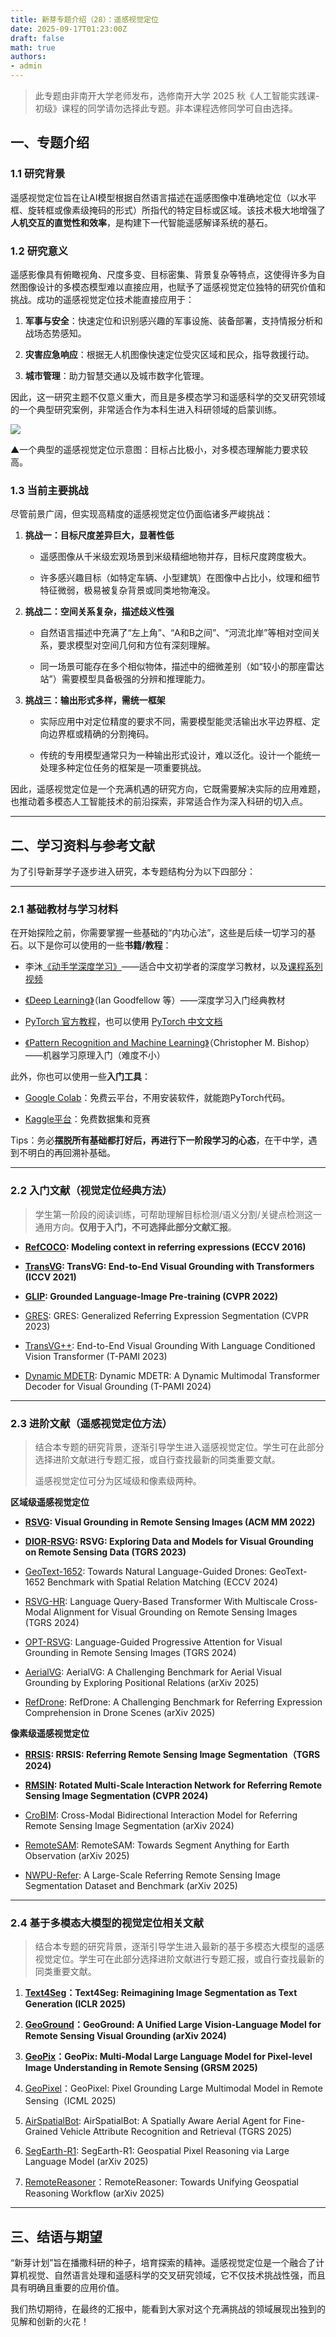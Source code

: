 ```yaml
---
title: 新芽专题介绍（28）：遥感视觉定位
date: 2025-09-17T01:23:00Z
draft: false
math: true
authors: 
- admin
---
```


> 此专题由非南开大学老师发布，选修南开大学 2025 秋《人工智能实践课-初级》课程的同学请勿选择此专题。非本课程选修同学可自由选择。

## 一、专题介绍

### 1.1  研究背景

遥感视觉定位旨在让AI模型根据自然语言描述在遥感图像中准确地定位（以水平框、旋转框或像素级掩码的形式）所指代的特定目标或区域。该技术极大地增强了**人机交互的直觉性和效率**，是构建下一代智能遥感解译系统的基石。

### 1.2  研究意义

遥感影像具有俯瞰视角、尺度多变、目标密集、背景复杂等特点，这使得许多为自然图像设计的多模态模型难以直接应用，也赋予了遥感视觉定位独特的研究价值和挑战。成功的遥感视觉定位技术能直接应用于：

1. **军事与安全**：快速定位和识别感兴趣的军事设施、装备部署，支持情报分析和战场态势感知。

2. **灾害应急响应**：根据无人机图像快速定位受灾区域和民众，指导救援行动。

3. **城市管理**：助力智慧交通以及城市数字化管理。

因此，这一研究主题不仅意义重大，而且是多模态学习和遥感科学的交叉研究领域的一个典型研究案例，非常适合作为本科生进入科研领域的启蒙训练。

![](https://imgtu.com/uploads/q5qc9i8r/file_4a47a0.png)

▲一个典型的遥感视觉定位示意图：目标占比极小，对多模态理解能力要求较高。

### 1.3  当前主要挑战

尽管前景广阔，但实现高精度的遥感视觉定位仍面临诸多严峻挑战：

1. **挑战一：目标尺度差异巨大，显著性低**

   * 遥感图像从千米级宏观场景到米级精细地物并存，目标尺度跨度极大。

   * 许多感兴趣目标（如特定车辆、小型建筑）在图像中占比小，纹理和细节特征微弱，极易被复杂背景或同类地物淹没。

2. **挑战二：空间关系复杂，描述歧义性强**

   * 自然语言描述中充满了“左上角”、“A和B之间”、“河流北岸”等相对空间关系，要求模型对空间几何和方位有深刻理解。

   * 同一场景可能存在多个相似物体，描述中的细微差别（如“较小的那座雷达站”）需要模型具备极强的分辨和推理能力。

3. **挑战三：输出形式多样，需统一框架**

   * 实际应用中对定位精度的要求不同，需要模型能灵活输出水平边界框、定向边界框或精确的分割掩码。

   * 传统的专用模型通常只为一种输出形式设计，难以泛化。设计一个能统一处理多种定位任务的框架是一项重要挑战。

因此，遥感视觉定位是一个充满机遇的研究方向，它既需要解决实际的应用难题，也推动着多模态人工智能技术的前沿探索，非常适合作为深入科研的切入点。

***

## 二、学习资料与参考文献

为了引导新芽学子逐步进入研究，本专题结构分为以下四部分：

***

### 2.1  基础教材与学习材料

在开始探险之前，你需要掌握一些基础的“内功心法”，这些是后续一切学习的基石。以下是你可以使用的一些**书籍/教程**：

* 李沐[《动手学深度学习》](https://zh.d2l.ai/)——适合中文初学者的深度学习教材，以及[课程系列视频](https://space.bilibili.com/1567748478/lists/358497?type=series)

* [《Deep Learning》](https://www.deeplearningbook.org/)（Ian Goodfellow 等）——深度学习入门经典教材

* [PyTorch 官方教程](https://pytorch.org/tutorials)，也可以使用 [PyTorch 中文文档](https://pytorch-cn.readthedocs.io/zh/latest/)

* [《Pattern Recognition and Machine Learning》](https://www.microsoft.com/en-us/research/wp-content/uploads/2006/01/Bishop-Pattern-Recognition-and-Machine-Learning-2006.pdf)（Christopher M. Bishop）——机器学习原理入门（难度不小）

此外，你也可以使用一些**入门工具**：

* [Google Colab](https://colab.research.google.com/)：免费云平台，不用安装软件，就能跑PyTorch代码。

* [Kaggle平台](https://www.kaggle.com/)：免费数据集和竞赛

Tips：务必**摆脱所有基础都打好后，再进行下一阶段学习的心态**，在干中学，遇到不明白的再回溯补基础。

***

### 2.2  入门文献（视觉定位经典方法）

> 学生第一阶段的阅读训练，可帮助理解目标检测/语义分割/关键点检测这一通用方向。**仅用于入门，不可选择此部分文献汇报**。

* **[RefCOCO](https://arxiv.org/pdf/1608.00272): Modeling context in referring expressions (ECCV 2016)**

* **[TransVG](https://arxiv.org/pdf/2104.08541): TransVG: End-to-End Visual Grounding with Transformers (ICCV 2021)**

* **[GLIP](https://arxiv.org/pdf/2112.03857): Grounded Language-Image Pre-training (CVPR 2022)**

* [GRES](https://arxiv.org/pdf/2306.00968): GRES: Generalized Referring Expression Segmentation (CVPR 2023)

* [TransVG++](https://arxiv.org/pdf/2206.06619): End-to-End Visual Grounding With Language Conditioned Vision Transformer (T-PAMI 2023)

* [Dynamic MDETR](https://arxiv.org/pdf/2209.13959): Dynamic MDETR: A Dynamic Multimodal Transformer Decoder for Visual Grounding (T-PAMI 2024)

***

### 2.3  进阶文献（遥感视觉定位方法）

> 结合本专题的研究背景，逐渐引导学生进入遥感视觉定位。学生可在此部分选择进阶文献进行专题汇报，或自行查找最新的同类重要文献。
>
> 遥感视觉定位可分为区域级和像素级两种。

**区域级遥感视觉定位**

* **[RSVG](https://dl.acm.org/doi/abs/10.1145/3503161.3548316): Visual Grounding in Remote Sensing Images (ACM MM 2022)**

* **[DIOR-RSVG](https://arxiv.org/pdf/2210.12634): RSVG: Exploring Data and Models for Visual Grounding on Remote Sensing Data (TGRS 2023)**

* [GeoText-1652](https://arxiv.org/pdf/2311.12751): Towards Natural Language-Guided Drones: GeoText-1652 Benchmark with Spatial Relation Matching (ECCV 2024)

* [RSVG-HR](https://ieeexplore.ieee.org/abstract/document/10542207): Language Query-Based Transformer With Multiscale Cross-Modal Alignment for Visual Grounding on Remote Sensing Images (TGRS 2024)

* [OPT-RSVG](https://ieeexplore.ieee.org/abstract/document/10584552): Language-Guided Progressive Attention for Visual Grounding in Remote Sensing Images (TGRS 2024)

* [AerialVG](https://arxiv.org/pdf/2504.07836): AerialVG: A Challenging Benchmark for Aerial Visual Grounding by Exploring Positional Relations (arXiv 2025)

* [RefDrone](https://arxiv.org/pdf/2502.00392): RefDrone: A Challenging Benchmark for Referring Expression Comprehension in Drone Scenes (arXiv 2025)

**像素级遥感视觉定位**

* **[RRSIS](https://ieeexplore.ieee.org/abstract/document/10458079): RRSIS: Referring Remote Sensing Image Segmentation（TGRS 2024)**

* **[RMSIN](https://arxiv.org/abs/2312.12470): Rotated Multi-Scale Interaction Network for Referring Remote Sensing Image Segmentation (CVPR 2024)**

* [CroBIM](https://arxiv.org/pdf/2410.08613): Cross-Modal Bidirectional Interaction Model for Referring Remote Sensing Image Segmentation (arXiv 2024)

* [RemoteSAM](https://arxiv.org/pdf/2505.18022): RemoteSAM: Towards Segment Anything for Earth Observation (arXiv 2025)

* [NWPU-Refer](https://arxiv.org/abs/2506.03583): A Large-Scale Referring Remote Sensing Image Segmentation Dataset and Benchmark (arXiv 2025)

***

### 2.4  基于多模态大模型的视觉定位相关文献

> 结合本专题的研究背景，逐渐引导学生进入最新的基于多模态大模型的遥感视觉定位。学生可在此部分选择进阶文献进行专题汇报，或自行查找最新的同类重要文献。

1. **[Text4Seg](https://arxiv.org/abs/2410.09855)：Text4Seg: Reimagining Image Segmentation as Text Generation (ICLR 2025)**

2. **[GeoGround](https://arxiv.org/pdf/2411.11904)：GeoGround: A Unified Large Vision-Language Model for Remote Sensing Visual Grounding (arXiv 2024)**

3. **[GeoPix](https://arxiv.org/pdf/2501.06828)：GeoPix: Multi-Modal Large Language Model for Pixel-level Image Understanding in Remote Sensing (GRSM 2025)**

4. [GeoPixel](https://arxiv.org/pdf/2501.13925)：GeoPixel: Pixel Grounding Large Multimodal Model in Remote Sensing（ICML 2025)

5. [AirSpatialBot](https://ieeexplore.ieee.org/document/11006099): AirSpatialBot: A Spatially Aware Aerial Agent for Fine-Grained Vehicle Attribute Recognition and Retrieval (TGRS 2025)

6. [SegEarth-R1](https://arxiv.org/abs/2504.09644): SegEarth-R1: Geospatial Pixel Reasoning via Large Language Model (arXiv 2025)

7. [RemoteReasoner](https://arxiv.org/pdf/2507.19280)：RemoteReasoner: Towards Unifying Geospatial Reasoning Workflow (arXiv 2025)

***

## 三、结语与期望

“新芽计划”旨在播撒科研的种子，培育探索的精神。遥感视觉定位是一个融合了计算机视觉、自然语言处理和遥感科学的交叉研究领域，它不仅技术挑战性强，而且具有明确且重要的应用价值。

我们热切期待，在最终的汇报中，能看到大家对这个充满挑战的领域展现出独到的见解和创新的火花！
